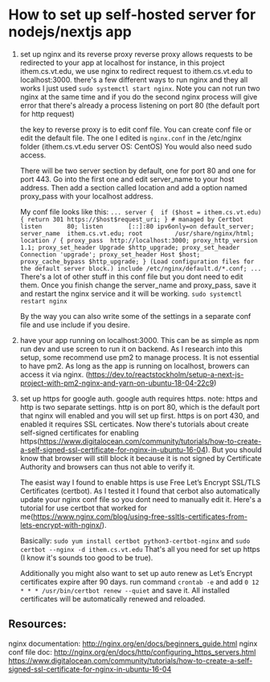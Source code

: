 # How to set up self-hosted server for nodejs/nextjs app

1. set up nginx and its reverse proxy
    reverse proxy allows requests to be redirected to your app at localhost
    for instance, in this project ithem.cs.vt.edu, we use nginx to redirect request to ithem.cs.vt.edu to localhost:3000.
    there's a few different ways to run nginx and they all works I just used `sudo systemctl start nginx`.
    Note you can not run two nginx at the same time and if you do the second nginx process will give error that there's already a process listening on port 80 (the default port for http request)

    the key to reverse proxy is to edit conf file. You can create conf file or edit the default file.
    The one I edited is `nginx.conf` in the /etc/nginx folder (ithem.cs.vt.edu server OS: CentOS)
    You would also need sudo access.

    There will be two server section by default, one for port 80 and one for port 443. 
    Go into the first one and edit server_name to your host address.
    Then add a section called location and add a option named proxy_pass with your localhost address. 

    My conf file looks like this:
    ``
    ...
    server { 
    if ($host = ithem.cs.vt.edu) {
        return 301 https://$host$request_uri;
    } # managed by Certbot
    listen       80;
    listen       [::]:80 ipv6only=on default_server;
    server_name  ithem.cs.vt.edu;
    root         /usr/share/nginx/html;
    location / {
    proxy_pass  http://localhost:3000;
    proxy_http_version 1.1;
    proxy_set_header Upgrade $http_upgrade;
    proxy_set_header Connection 'upgrade';
    proxy_set_header Host $host;
    proxy_cache_bypass $http_upgrade;
    }
     (Load configuration files for the default server block.)
    include /etc/nginx/default.d/*.conf;
    ...
    ``
    There's a lot of other stuff in this conf file but you dont need to edit them. Once you finish change the server_name and proxy_pass, save it and restart the nginx service and it will be working. `sudo systemctl restart nginx`

    By the way you can also write some of the settings in a separate conf file and use include if you desire. 

2. have your app running on localhost:3000.
    This can be as simple as npm run dev and use screen to run it on backend.
    As I research into this setup, some recommend use pm2 to manage process. 
    It is not essential to have pm2. As long as the app is running on localhost, browers can access it via nginx.
    (https://dev.to/reactstockholm/setup-a-next-js-project-with-pm2-nginx-and-yarn-on-ubuntu-18-04-22c9)

3. set up https for google auth. 
    google auth requires https.
    note: https and http is two separate settings. http is on port 80, which is the default port that nginx will enabled and you will set up first. https is on port 430, and enabled it requires SSL certicates. Now there's tutorials about create self-signed certificates for enabling https(https://www.digitalocean.com/community/tutorials/how-to-create-a-self-signed-ssl-certificate-for-nginx-in-ubuntu-16-04). But you should know that browser will still block it because it is not signed by Certificate Authority and browsers can thus not able to verify it. 

    The easist way I found to enable https is use Free Let’s Encrypt SSL/TLS Certificates (certbot). 
    As I tested it I found that cerbot also automatically update your nginx conf file so you dont need to manually edit it. 
    Here's a tutorial for use certbot that worked for me(https://www.nginx.com/blog/using-free-ssltls-certificates-from-lets-encrypt-with-nginx/). 

    Basically: `sudo yum install certbot python3-certbot-nginx` and `sudo certbot --nginx -d ithem.cs.vt.edu`
    That's all you need for set up https (I know it's sounds too good to be true). 

    Additionally you might also want to set up auto renew as Let’s Encrypt certificates expire after 90 days.
    run command `crontab -e` and add `0 12 * * * /usr/bin/certbot renew --quiet` and save it. All installed certificates will be automatically renewed and reloaded.
    


## Resources:
nginx documentation: http://nginx.org/en/docs/beginners_guide.html
nginx conf file doc: http://nginx.org/en/docs/http/configuring_https_servers.html
https://www.digitalocean.com/community/tutorials/how-to-create-a-self-signed-ssl-certificate-for-nginx-in-ubuntu-16-04

